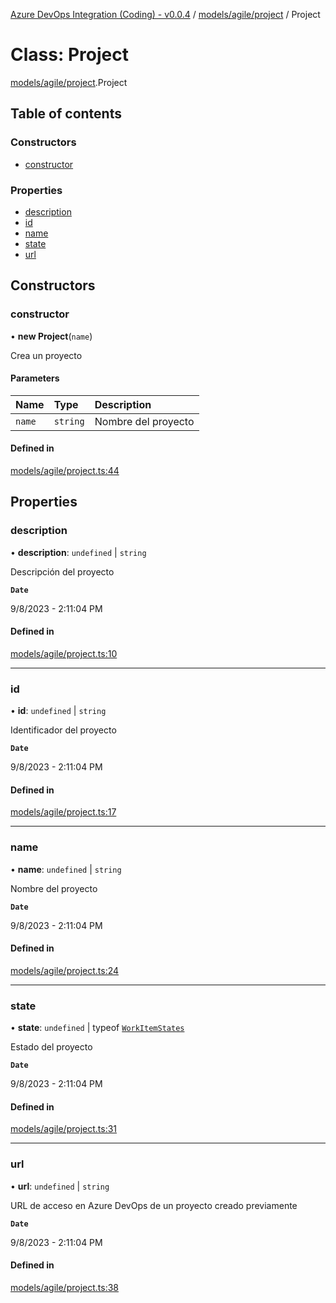 [Azure DevOps Integration (Coding) - v0.0.4](../README.md) / [models/agile/project](../modules/models_agile_project.md) / Project

# Class: Project

[models/agile/project](../modules/models_agile_project.md).Project

## Table of contents

### Constructors

- [constructor](models_agile_project.Project.md#constructor)

### Properties

- [description](models_agile_project.Project.md#description)
- [id](models_agile_project.Project.md#id)
- [name](models_agile_project.Project.md#name)
- [state](models_agile_project.Project.md#state)
- [url](models_agile_project.Project.md#url)

## Constructors

### constructor

• **new Project**(`name`)

Crea un proyecto

#### Parameters

| Name | Type | Description |
| :------ | :------ | :------ |
| `name` | `string` | Nombre del proyecto |

#### Defined in

[models/agile/project.ts:44](https://github.com/jeysgar1/azure-devops-api-kms/blob/65a7ab4/src/models/agile/project.ts#L44)

## Properties

### description

• **description**: `undefined` \| `string`

Descripción del proyecto

**`Date`**

9/8/2023 - 2:11:04 PM

#### Defined in

[models/agile/project.ts:10](https://github.com/jeysgar1/azure-devops-api-kms/blob/65a7ab4/src/models/agile/project.ts#L10)

___

### id

• **id**: `undefined` \| `string`

Identificador del proyecto

**`Date`**

9/8/2023 - 2:11:04 PM

#### Defined in

[models/agile/project.ts:17](https://github.com/jeysgar1/azure-devops-api-kms/blob/65a7ab4/src/models/agile/project.ts#L17)

___

### name

• **name**: `undefined` \| `string`

Nombre del proyecto

**`Date`**

9/8/2023 - 2:11:04 PM

#### Defined in

[models/agile/project.ts:24](https://github.com/jeysgar1/azure-devops-api-kms/blob/65a7ab4/src/models/agile/project.ts#L24)

___

### state

• **state**: `undefined` \| typeof [`WorkItemStates`](../enums/categories_workItemStates.WorkItemStates.md)

Estado del proyecto

**`Date`**

9/8/2023 - 2:11:04 PM

#### Defined in

[models/agile/project.ts:31](https://github.com/jeysgar1/azure-devops-api-kms/blob/65a7ab4/src/models/agile/project.ts#L31)

___

### url

• **url**: `undefined` \| `string`

URL de acceso en Azure DevOps de un proyecto creado previamente

**`Date`**

9/8/2023 - 2:11:04 PM

#### Defined in

[models/agile/project.ts:38](https://github.com/jeysgar1/azure-devops-api-kms/blob/65a7ab4/src/models/agile/project.ts#L38)
